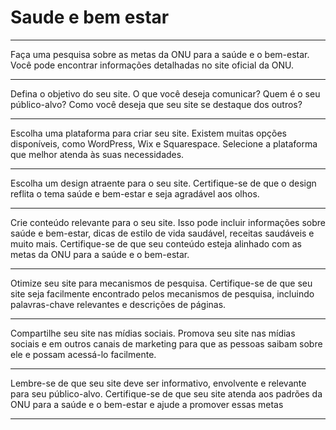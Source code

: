 <h1><b>Saude e bem estar</b></h1>

<hr>

Faça uma pesquisa sobre as metas da ONU para a saúde e o bem-estar. Você pode encontrar informações detalhadas no site oficial da ONU.

<hr>

Defina o objetivo do seu site. O que você deseja comunicar? Quem é o seu público-alvo? Como você deseja que seu site se destaque dos outros?

<hr>

Escolha uma plataforma para criar seu site. Existem muitas opções disponíveis, como WordPress, Wix e Squarespace. Selecione a plataforma que melhor atenda às suas necessidades.

<hr>

Escolha um design atraente para o seu site. Certifique-se de que o design reflita o tema saúde e bem-estar e seja agradável aos olhos.

<hr>

Crie conteúdo relevante para o seu site. Isso pode incluir informações sobre saúde e bem-estar, dicas de estilo de vida saudável, receitas saudáveis ​​e muito mais. Certifique-se de que seu conteúdo esteja alinhado com as metas da ONU para a saúde e o bem-estar.

<hr>

Otimize seu site para mecanismos de pesquisa. Certifique-se de que seu site seja facilmente encontrado pelos mecanismos de pesquisa, incluindo palavras-chave relevantes e descrições de páginas.

<hr>

Compartilhe seu site nas mídias sociais. Promova seu site nas mídias sociais e em outros canais de marketing para que as pessoas saibam sobre ele e possam acessá-lo facilmente.

<hr>

Lembre-se de que seu site deve ser informativo, envolvente e relevante para seu público-alvo. Certifique-se de que seu site atenda aos padrões da ONU para a saúde e o bem-estar e ajude a promover essas metas

<hr>
